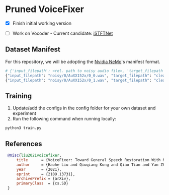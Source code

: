 # Pruned VoiceFixer

- [x] Finish initial working version
- [ ] Work on Vocoder - Current candidate: [iSTFTNet](https://github.com/rishikksh20/iSTFTNet-pytorch)


## Dataset Manifest

For this repository, we will be adopting the [Nvidia NeMo](https://docs.nvidia.com/deeplearning/nemo/user-guide/docs/en/stable/asr/datasets.html#librispeech)'s manifest format.

```python
# {'input_filepath': <rel. path to noisy audio file>, 'target_filepath': <rel. path to clean audio file>, ... other params}
{"input_filepath": "noisy/0/AuXX152x/0_0.wav", "target_filepath": "clean/0/0_0.wav", "speaker_id": "103-1240", "gender": "f"}
{"input_filepath": "noisy/0/AuXX152x/0_1.wav", "target_filepath": "clean/0/0_1.wav", "speaker_id": "103-1240", "gender": "f"}
```

## Training

1. Update/add the configs in the config folder for your own dataset and experiment
2. Run the following command when running locally:

```bash
python3 train.py
```

## References
```BibTex
 @misc{liu2021voicefixer,   
     title      = {VoiceFixer: Toward General Speech Restoration With Neural Vocoder},   
     author     = {Haohe Liu and Qiuqiang Kong and Qiao Tian and Yan Zhao and DeLiang Wang and Chuanzeng Huang and Yuxuan Wang},  
     year       = {2021},  
     eprint     = {2109.13731},  
     archivePrefix = {arXiv},  
     primaryClass  = {cs.SD}  
 }
```